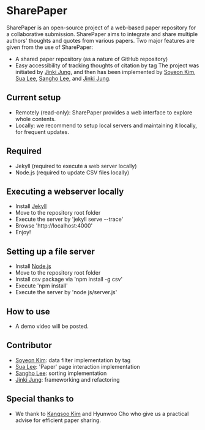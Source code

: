 # SharePaper
SharePaper is an open-source project of a web-based paper repository for a collaborative submission.
SharePaper aims to integrate and share multiple authors' thoughts and quotes from various papers.
Two major features are given from the use of SharePaper:
- A shared paper repository (as a nature of GitHub repository)
- Easy accessibility of tracking thoughts of citation by tag
The project was initiated by [Jinki Jung](https://github.com/jinkijung), and then has been implemented by [Soyeon Kim](https://github.com/soykim314), [Sua Lee](https://github.com/otterlee), [Sangho Lee](https://github.com/kimmydkemf), and [Jinki Jung](https://github.com/jinkijung).

## Current setup
- Remotely (read-only): SharePaper provides a web interface to explore whole contents.
- Locally: we recommend to setup local servers and maintaining it locally, for frequent updates.

## Required
- Jekyll (required to execute a web server locally)
- Node.js (required to update CSV files locally)

## Executing a webserver locally
- Install [Jekyll](https://jekyllrb.com)
- Move to the repository root folder
- Execute the server by 'jekyll serve --trace'
- Browse 'http://localhost:4000'
- Enjoy!

## Setting up a file server 
- Install [Node.js](https://nodejs.org/en/)
- Move to the repository root folder
- Install csv package via 'npm install -g csv'
- Execute 'npm install'
- Execute the server by 'node js/server.js'

## How to use
 - A demo video will be posted.
 
## Contributor
 - [Soyeon Kim](https://github.com/soykim314): data filter implementation by tag
 - [Sua Lee](https://github.com/otterlee): 'Paper' page interaction implementation
 - [Sangho Lee](https://github.com/kimmydkemf): sorting implementation
 - [Jinki Jung](https://github.com/jinkijung): frameworking and refactoring
 
## Special thanks to
 - We thank to [Kangsoo Kim](http://www.kangsookim.com/) and Hyunwoo Cho who give us a practical advise for efficient paper sharing.
